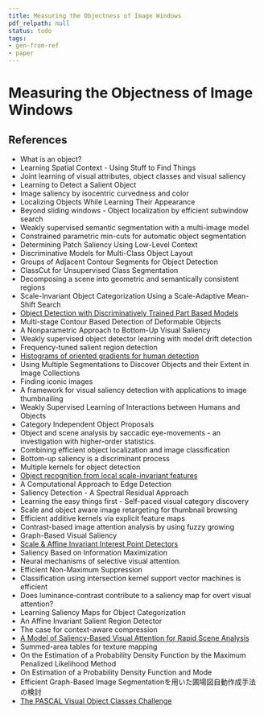```yaml
---
title: Measuring the Objectness of Image Windows
pdf_relpath: null
status: todo
tags:
- gen-from-ref
- paper
---
```


# Measuring the Objectness of Image Windows

## References

- What is an object?
- Learning Spatial Context - Using Stuff to Find Things
- Joint learning of visual attributes, object classes and visual saliency
- Learning to Detect a Salient Object
- Image saliency by isocentric curvedness and color
- Localizing Objects While Learning Their Appearance
- Beyond sliding windows - Object localization by efficient subwindow search
- Weakly supervised semantic segmentation with a multi-image model
- Constrained parametric min-cuts for automatic object segmentation
- Determining Patch Saliency Using Low-Level Context
- Discriminative Models for Multi-Class Object Layout
- Groups of Adjacent Contour Segments for Object Detection
- ClassCut for Unsupervised Class Segmentation
- Decomposing a scene into geometric and semantically consistent regions
- Scale-Invariant Object Categorization Using a Scale-Adaptive Mean-Shift Search
- [Object Detection with Discriminatively Trained Part Based Models](./object-detection-with-discriminatively-trained-part-based-models.md)
- Multi-stage Contour Based Detection of Deformable Objects
- A Nonparametric Approach to Bottom-Up Visual Saliency
- Weakly supervised object detector learning with model drift detection
- Frequency-tuned salient region detection
- [Histograms of oriented gradients for human detection](./histograms-of-oriented-gradients-for-human-detection.md)
- Using Multiple Segmentations to Discover Objects and their Extent in Image Collections
- Finding iconic images
- A framework for visual saliency detection with applications to image thumbnailing
- Weakly Supervised Learning of Interactions between Humans and Objects
- Category Independent Object Proposals
- Object and scene analysis by saccadic eye-movements - an investigation with higher-order statistics.
- Combining efficient object localization and image classification
- Bottom-up saliency is a discriminant process
- Multiple kernels for object detection
- [Object recognition from local scale-invariant features](./object-recognition-from-local-scale-invariant-features.md)
- A Computational Approach to Edge Detection
- Saliency Detection - A Spectral Residual Approach
- Learning the easy things first - Self-paced visual category discovery
- Scale and object aware image retargeting for thumbnail browsing
- Efficient additive kernels via explicit feature maps
- Contrast-based image attention analysis by using fuzzy growing
- Graph-Based Visual Saliency
- [Scale & Affine Invariant Interest Point Detectors](./scale-affine-invariant-interest-point-detectors.md)
- Saliency Based on Information Maximization
- Neural mechanisms of selective visual attention.
- Efficient Non-Maximum Suppression
- Classification using intersection kernel support vector machines is efficient
- Does luminance‐contrast contribute to a saliency map for overt visual attention?
- Learning Saliency Maps for Object Categorization
- An Affine Invariant Salient Region Detector
- The case for context-aware compression
- [A Model of Saliency-Based Visual Attention for Rapid Scene Analysis](./a-model-of-saliency-based-visual-attention-for-rapid-scene-analysis.md)
- Summed-area tables for texture mapping
- On the Estimation of a Probability Density Function by the Maximum Penalized Likelihood Method
- On Estimation of a Probability Density Function and Mode
- Efficient Graph-Based Image Segmentationを用いた圃場図自動作成手法の検討
- [The PASCAL Visual Object Classes Challenge](./the-pascal-visual-object-classes-challenge.md)
